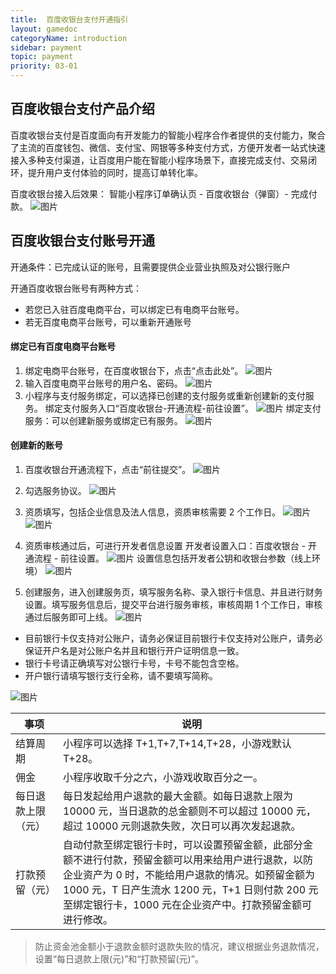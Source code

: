```yaml
---
title:  百度收银台支付开通指引
layout: gamedoc
categoryName: introduction
sidebar: payment
topic: payment
priority: 03-01
---
```


## 百度收银台支付产品介绍
百度收银台支付是百度面向有开发能力的智能小程序合作者提供的支付能力，聚合了主流的百度钱包、微信、支付宝、网银等多种支付方式，方便开发者一站式快速接入多种支付渠道，让百度用户能在智能小程序场景下，直接完成支付、交易闭环，提升用户支付体验的同时，提高订单转化率。

百度收银台接入后效果：
智能小程序订单确认页 - 百度收银台（弹窗）- 完成付款。
![图片](/img/game/introduction/payment/0.png)

## 百度收银台支付账号开通
开通条件：已完成认证的账号，且需要提供企业营业执照及对公银行账户

开通百度收银台账号有两种方式：
* 若您已入驻百度电商平台，可以绑定已有电商平台账号。 
* 若无百度电商平台账号，可以重新开通账号

#### 绑定已有百度电商平台账号
1. 绑定电商平台账号，在百度收银台下，点击“点击此处”。
![图片](/img/game/introduction/payment/1.png)
2. 输入百度电商平台账号的用户名、密码。
![图片](/img/game/introduction/payment/2.png)
3. 小程序与支付服务绑定，可以选择已创建的支付服务或重新创建新的支付服务。
   绑定支付服务入口“百度收银台-开通流程-前往设置”。
![图片](/img/game/introduction/payment/3.png)
   绑定支付服务：可以创建新服务或绑定已有服务。
![图片](/img/game/introduction/payment/4.png)

#### 创建新的账号

1. 百度收银台开通流程下，点击“前往提交”。
![图片](/img/game/introduction/payment/5.png)
2. 勾选服务协议。
![图片](/img/game/introduction/payment/6.png)
3. 资质填写，包括企业信息及法人信息，资质审核需要 2 个工作日。
![图片](/img/game/introduction/payment/7.png)
![图片](/img/game/introduction/payment/8.png)

4. 资质审核通过后，可进行开发者信息设置
   开发者设置入口：百度收银台 - 开通流程 - 前往设置。
![图片](/img/game/introduction/payment/9.png)
   设置信息包括开发者公钥和收银台参数（线上环境）
  ![图片](/img/game/introduction/payment/10.png)
5. 创建服务，进入创建服务页，填写服务名称、录入银行卡信息、并且进行财务设置。填写服务信息后，提交平台进行服务审核，审核周期 1 个工作日，审核通过后服务即可上线。
![图片](/img/game/introduction/payment/11.png)
* 目前银行卡仅支持对公账户，请务必保证目前银行卡仅支持对公账户，请务必保证开户名是对公账户名并且和银行开户证明信息一致。
* 银行卡号请正确填写对公银行卡号，卡号不能包含空格。
* 开户银行请填写银行支行全称，请不要填写简称。

![图片](/img/game/introduction/payment/12.png)

|事项|说明|
|--|--|
|结算周期|小程序可以选择 T+1,T+7,T+14,T+28，小游戏默认 T+28。|
|佣金|小程序收取千分之六，小游戏收取百分之一。|
|每日退款上限（元）| 每日发起给用户退款的最大金额。如每日退款上限为 10000 元，当日退款的总金额则不可以超过 10000 元，超过 10000 元则退款失败，次日可以再次发起退款。|
|打款预留（元）| 自动付款至绑定银行卡时，可以设置预留金额，此部分金额不进行付款，预留金额可以用来给用户进行退款，以防企业资产为 0 时，不能给用户退款的情况。如预留金额为 1000 元，T 日产生流水 1200 元，T+1 日则付款 200 元至绑定银行卡，1000 元在企业资产中。打款预留金额可进行修改。|

> 防止资金池金额小于退款金额时退款失败的情况，建议根据业务退款情况，设置“每日退款上限(元)”和“打款预留(元)”。
